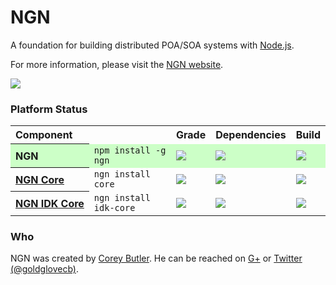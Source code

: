 # NGN

A foundation for building distributed POA/SOA systems with [Node.js](http://nodejs.org).

For more information, please visit the [NGN website](http://nodengn.com).

<a href="https://nodei.co/npm/ngn/" target="_blank"><img src="https://nodei.co/npm/ngn.png?downloads=true&stars=true"/></a>

### Platform Status

<table>
	<tr>
		<th colspan="2" style="text-align:left">Component</th>
		<th>Grade</th>
		<th>Dependencies</th>
		<th>Build</th>
	</tr>
	<tr style="background-color:#ccffc7;">
		<th style="text-align:left">NGN</th>
		<td><code>npm install -g ngn</code></td>
		<td><a href="https://codeclimate.com/github/nodengn/NGN" target="_blank"><img src="https://codeclimate.com/github/nodengn/NGN.png"/></a></td>
		<td><a href="https://david-dm.org/nodengn/NGN" target="_blank"><img src="https://david-dm.org/nodengn/NGN.png"/></a></td>
		<td><a href="https://travis-ci.org/nodengn/NGN" target="_blank"><img src="https://api.travis-ci.org/nodengn/NGN.png"/></a></td>
	</tr>
	<tr>
		<th style="text-align:left"><a href="https://github.com/nodengn/ngn-core" target="blank">NGN&nbsp;Core</a></th>
		<td><code>ngn install core</code></td>
		<td><a href="https://codeclimate.com/github/nodengn/ngn-core" target="_blank"><img src="https://codeclimate.com/github/nodengn/ngn-core.png"/></a></td>
		<td><a href="https://david-dm.org/nodengn/ngn-core" target="_blank"><img src="https://david-dm.org/nodengn/ngn-core.png"/></a></td>
		<td><a href="https://travis-ci.org/nodengn/ngn-core" target="_blank"><img src="https://api.travis-ci.org/nodengn/ngn-core.png"/></a></td>
	</tr>
		<th style="text-align:left"><a href="https://github.com/nodengn/ngn-idk-core" target="blank">NGN&nbsp;IDK&nbsp;Core</a></th>
		<td><code>ngn install idk-core</code></td>
		<td><a href="https://codeclimate.com/github/nodengn/ngn-idk-core" target="_blank"><img src="https://codeclimate.com/github/nodengn/ngn-idk-core.png"/></a></td>
		<td><a href="https://david-dm.org/nodengn/ngn-idk-core" target="_blank"><img src="https://david-dm.org/nodengn/ngn-idk-core.png"/></a></td>
		<td><a href="https://travis-ci.org/nodengn/ngn-idk-core" target="_blank"><img src="https://api.travis-ci.org/nodengn/ngn-idk-core.png"/></a></td>
	</tr>
</table>

### Who

NGN was created by <a href="http://coreybutler.com" target="_blank">Corey Butler</a>. He can be reached on <a href="https://plus.google.com/u/1/111169756342687497578?rel=author">G+</a> or <a href="http://twitter.com/goldglovecb">Twitter (@goldglovecb)</a>.
